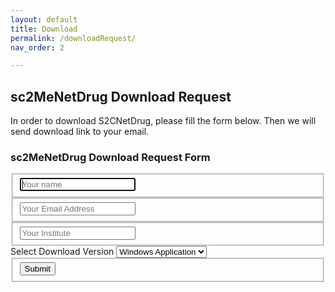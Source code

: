 ```yaml
---
layout: default
title: Download
permalink: /downloadRequest/
nav_order: 2

---
```


<head><link rel="stylesheet" href="form.css"></head>

## sc2MeNetDrug Download Request

In order to download S2CNetDrug, please fill the form below. Then we will send download link to your email.

<div class="container">  
  <form id="contact"    action="https://formspree.io/f/xjvpzybz" method="POST">
    <h3>sc2MeNetDrug Download Request Form</h3>
    <fieldset>
      <input name="name" placeholder="Your name" type="text" tabindex="1" required autofocus>
    </fieldset>
    <fieldset>
      <input name="email" placeholder="Your Email Address" type="email" tabindex="2" required>
    </fieldset>
    <fieldset>
      <input name="institute" placeholder="Your Institute" type="text" tabindex="3" required>
    </fieldset>
    <filedset>
      Select Download Version
      <select name="Download Version" id="exampleFormControlSelect1"  required="required">
        <option>Windows Application</option>
        <option>Mac Application</option>
        <option>Docker Version</option>
      </select>
    </filedset>
    <filedset>
    </filedset>
    <fieldset>
      <button  type="submit" id="contact-submit" data-submit="...Sending">Submit</button>
    </fieldset>
  </form>
</div>


